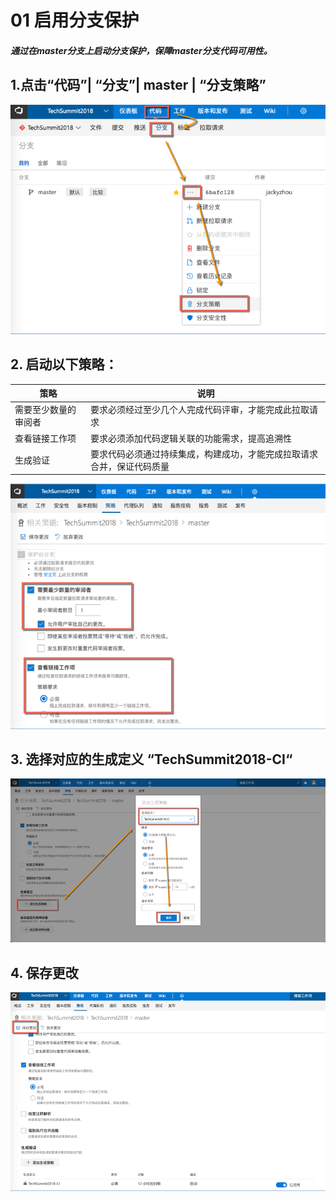 ﻿# 01 启用分支保护
##### 通过在master分支上启动分支保护，保障master分支代码可用性。
## 1.点击“代码”| “分支”| master | “分支策略”
![](images/startbranchprotectionstep1.png)
## 2. 启动以下策略：
|策略|说明|
|-|-|
|需要至少数量的审阅者|要求必须经过至少几个人完成代码评审，才能完成此拉取请求|
|查看链接工作项|要求必须添加代码逻辑关联的功能需求，提高追溯性|
|生成验证|要求代码必须通过持续集成，构建成功，才能完成拉取请求合并，保证代码质量|
![](images/startbranchprotectionstep2.png)
## 3. 选择对应的生成定义 “TechSummit2018-CI“
![](images/startbranchprotectionstep3.png)
## 4. 保存更改
![](images/startbranchprotectionstep4.png)